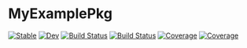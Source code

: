 # MyExamplePkg

[![Stable](https://img.shields.io/badge/docs-stable-blue.svg)](https://USMCamp0811.github.io/MyExamplePkg.jl/stable)
[![Dev](https://img.shields.io/badge/docs-dev-blue.svg)](https://USMCamp0811.github.io/MyExamplePkg.jl/dev)
[![Build Status](https://travis-ci.com/USMCamp0811/MyExamplePkg.jl.svg?branch=master)](https://travis-ci.com/USMCamp0811/MyExamplePkg.jl)
[![Build Status](https://ci.appveyor.com/api/projects/status/github/USMCamp0811/MyExamplePkg.jl?svg=true)](https://ci.appveyor.com/project/USMCamp0811/MyExamplePkg-jl)
[![Coverage](https://codecov.io/gh/USMCamp0811/MyExamplePkg.jl/branch/master/graph/badge.svg)](https://codecov.io/gh/USMCamp0811/MyExamplePkg.jl)
[![Coverage](https://coveralls.io/repos/github/USMCamp0811/MyExamplePkg.jl/badge.svg?branch=master)](https://coveralls.io/github/USMCamp0811/MyExamplePkg.jl?branch=master)
